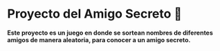 # Proyecto del Amigo Secreto 📨



**Este proyecto es un juego en donde se sortean nombres de diferentes amigos de manera aleatoria, para conocer a un amigo secreto.**
